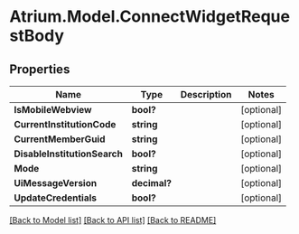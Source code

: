 # Atrium.Model.ConnectWidgetRequestBody
## Properties

Name | Type | Description | Notes
------------ | ------------- | ------------- | -------------
**IsMobileWebview** | **bool?** |  | [optional] 
**CurrentInstitutionCode** | **string** |  | [optional] 
**CurrentMemberGuid** | **string** |  | [optional] 
**DisableInstitutionSearch** | **bool?** |  | [optional] 
**Mode** | **string** |  | [optional] 
**UiMessageVersion** | **decimal?** |  | [optional] 
**UpdateCredentials** | **bool?** |  | [optional] 

[[Back to Model list]](../README.md#documentation-for-models) [[Back to API list]](../README.md#documentation-for-api-endpoints) [[Back to README]](../README.md)

